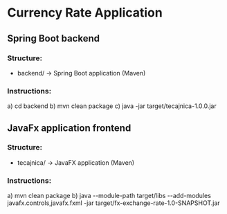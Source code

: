 # Currency Rate Application


## Spring Boot backend

### Structure:
- backend/  -> Spring Boot application (Maven)

### Instructions:
a)  cd backend
b)  mvn clean package
c)  java -jar target/tecajnica-1.0.0.jar


## JavaFx application frontend

### Structure:
- tecajnica/  -> JavaFX application (Maven)

### Instructions:
a) mvn clean package
b) java --module-path target/libs --add-modules javafx.controls,javafx.fxml -jar target/fx-exchange-rate-1.0-SNAPSHOT.jar
